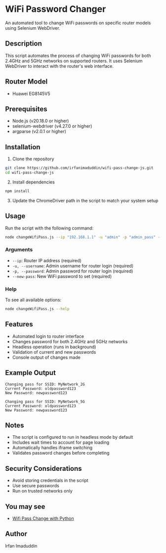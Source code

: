 # WiFi Password Changer

An automated tool to change WiFi passwords on specific router models using Selenium WebDriver.

## Description

This script automates the process of changing WiFi passwords for both 2.4GHz and 5GHz networks on supported routers. It uses Selenium WebDriver to interact with the router's web interface.

## Router Model

- Huawei EG8145V5

## Prerequisites

- Node.js (v20.18.0 or higher)
- selenium-webdriver (v4.27.0 or higher)
- argparse (v2.0.1 or higher)

## Installation

1. Clone the repository
```bash
git clone https://github.com/irfanimaduddin/wifi-pass-change-js.git
cd wifi-pass-change-js
```

2. Install dependencies
```bash
npm install 
```

3. Update the ChromeDriver path in the script to match your system setup

## Usage

Run the script with the following command:

```bash
node changeWifiPass.js --ip "192.168.1.1" -u "admin" -p "admin_pass" --new-pass "new_wifi_password"
```

### Arguments

- `--ip`: Router IP address (required)
- `-u, --username`: Admin username for router login (required)
- `-p, --password`: Admin password for router login (required)
- `--new-pass`: New WiFi password to set (required)

### Help

To see all available options:

```bash
node changeWifiPass.js --help
```

## Features

- Automated login to router interface
- Changes password for both 2.4GHz and 5GHz networks
- Headless operation (runs in background)
- Validation of current and new passwords
- Console output of changes made

## Example Output

```
Changing pass for SSID: MyNetwork_2G
Current Password: oldpassword123
New Password: newpassword123

Changing pass for SSID: MyNetwork_5G
Current Password: oldpassword123
New Password: newpassword123
```

## Notes

- The script is configured to run in headless mode by default
- Includes wait times to account for page loading
- Automatically handles iframe switching
- Validates password changes before completing

## Security Considerations

- Avoid storing credentials in the script
- Use secure passwords
- Run on trusted networks only

## You may see
- [Wifi Pass Change with Python](https://github.com/irfanimaduddin/wifi-pass-change-python)

## Author

Irfan Imaduddin
